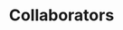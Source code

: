 ---
layout: profiles
permalink: /collaborators/
title: Collaborators
description:
nav: true
nav_order: 3

profiles:
  # if you want to include more than one profile, just replicate the following block
  # and create one content file for each profile inside _pages/
  - align: right
    image: people/CP_Lim.png
    content: people/about_CP_Lim.md
    image_circular: true # crops the image to make it circular

  - align: right
    image: people/ThTh_Nguyen.png
    content: people/about_ThTh_Nguyen.md
    image_circular: true # crops the image to make it circular

  - align: right
    image: people/DNM_Dang.png
    content: people/about_DNM_Dang.md
    image_circular: true # crops the image to make it circular

  - align: right
    image: people/SD_Nguyen.png
    content: people/about_SD_Nguyen.md
    image_circular: true # crops the image to make it circular

  - align: right
    image: people/Li_Shen.png
    content: people/about_Li_Shen.md
    image_circular: true # crops the image to make it circular
 
  - align: right
    image: people/D_DuongTran.png
    content: people/about_D_DuongTran.md
    image_circular: true # crops the image to make it circular

  - align: right
    image: people/shu_yang.png
    content: people/about_Shu_Yang.md
    image_circular: true # crops the image to make it circular

  - align: right
    image: people/M_Khan.png
    content: people/about_M_Khan.md
    image_circular: true # crops the image to make it circular

  - align: right
    image: people/tpnam0901.png
    content: people/about_PN_Tran.md
    image_circular: true # crops the image to make it circular

  - align: right
    image: people/Phong_NT.jpg
    content: people/about_Phong_NT.md
    image_circular: true # crops the image to make it circular

  - align: right
    image: people/AT_Tran.png
    content: people/about_AT_Tran.md
    image_circular: true # crops the image to make it circular
---